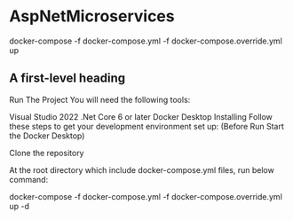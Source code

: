 # AspNetMicroservices

docker-compose -f docker-compose.yml -f docker-compose.override.yml up

## A first-level heading
Run The Project
You will need the following tools:

Visual Studio 2022
.Net Core 6 or later
Docker Desktop
Installing
Follow these steps to get your development environment set up: (Before Run Start the Docker Desktop)

Clone the repository

At the root directory which include docker-compose.yml files, run below command:

docker-compose -f docker-compose.yml -f docker-compose.override.yml up -d
